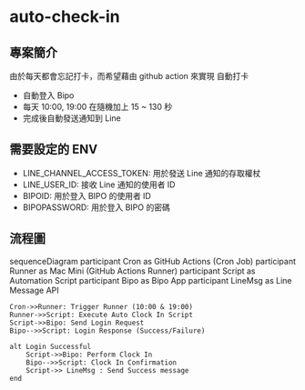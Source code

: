 # auto-check-in


## 專案簡介
由於每天都會忘記打卡，而希望藉由 github action 來實現 自動打卡

- 自動登入 Bipo 
- 每天 10:00, 19:00 在隨機加上 15 ~ 130 秒
- 完成後自動發送通知到 Line


## 需要設定的 ENV
- LINE_CHANNEL_ACCESS_TOKEN: 用於發送 Line 通知的存取權杖
- LINE_USER_ID: 接收 Line 通知的使用者 ID
- BIPOID: 用於登入 BIPO 的使用者 ID
- BIPOPASSWORD: 用於登入 BIPO 的密碼


## 流程圖

sequenceDiagram
    participant Cron as GitHub Actions (Cron Job)
    participant Runner as Mac Mini (GitHub Actions Runner)
    participant Script as Automation Script
    participant Bipo as Bipo App
    participant LineMsg as Line Message API

    Cron->>Runner: Trigger Runner (10:00 & 19:00)
    Runner->>Script: Execute Auto Clock In Script
    Script->>Bipo: Send Login Request
    Bipo-->>Script: Login Response (Success/Failure)
    
    alt Login Successful
        Script->>Bipo: Perform Clock In
        Bipo-->>Script: Clock In Confirmation
        Script->> LineMsg : Send Success message
    end